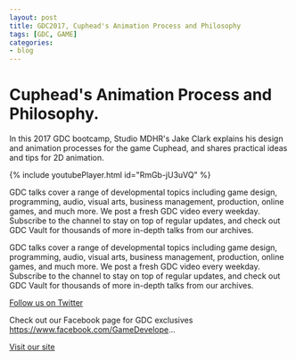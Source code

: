 ```yaml
---
layout: post
title: GDC2017, Cuphead's Animation Process and Philosophy
tags: [GDC, GAME]
categories:
- blog
---
```

# Cuphead's Animation Process and Philosophy.

In this 2017 GDC bootcamp, Studio MDHR's Jake Clark explains his design and animation processes for the game Cuphead, 
and shares practical ideas and tips for 2D animation.

{% include youtubePlayer.html id="RmGb-jU3uVQ" %}

GDC talks cover a range of developmental topics including game design, programming, audio, visual arts, 
business management, production, online games, and much more. We post a fresh GDC video every weekday. 
Subscribe to the channel to stay on top of regular updates, and check out GDC Vault for thousands 
of more in-depth talks from our archives.


GDC talks cover a range of developmental topics including game design, programming, audio, visual arts, business management, production, online games, and much more. We post a fresh GDC video every weekday. Subscribe to the channel to stay on top of regular updates, and check out GDC Vault for thousands of more in-depth talks from our archives.

[Follow us on Twitter ](https://twitter.com/Official_GDC)

Check out our Facebook page for GDC exclusives
https://www.facebook.com/GameDevelope...

[Visit our site](http://ubm.io/2ctNvqZ)


